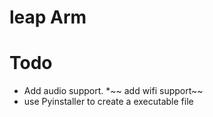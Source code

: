 # leap Arm

# Todo
* Add audio support.
*~~ add wifi support~~
* use Pyinstaller to create a executable file
